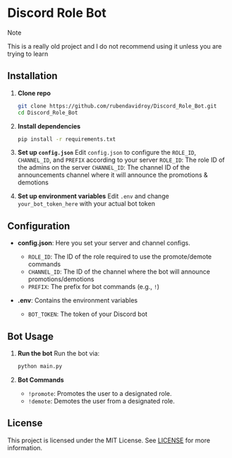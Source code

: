 # Discord Role Bot

> [!NOTE]
> This is a really old project and I do not recommend using it unless you are trying to learn

## Installation

1. **Clone repo**
    ```bash
    git clone https://github.com/rubendavidroy/Discord_Role_Bot.git
    cd Discord_Role_Bot
    ```

2. **Install dependencies**
    ```bash
    pip install -r requirements.txt
    ```

3. **Set up `config.json`**
   Edit `config.json` to configure the `ROLE_ID`, `CHANNEL_ID`, and `PREFIX` according to your server
   `ROLE_ID`: The role ID of the admins on the server
   `CHANNEL_ID`: The channel ID of the announcements channel where it will announce the promotions & demotions
5. **Set up environment variables**
   Edit `.env` and change `your_bot_token_here` with your actual bot token

## Configuration

- **config.json**: Here you set your server and channel configs.
  - `ROLE_ID`: The ID of the role required to use the promote/demote commands
  - `CHANNEL_ID`: The ID of the channel where the bot will announce promotions/demotions
  - `PREFIX`: The prefix for bot commands (e.g., `!`)

- **.env**: Contains the environment variables
  - `BOT_TOKEN`: The token of your Discord bot

## Bot Usage

1. **Run the bot**
   Run the bot via:
    ```bash
    python main.py
    ```

2. **Bot Commands**

   - `!promote`: Promotes the user to a designated role.
   - `!demote`: Demotes the user from a designated role.

## License

This project is licensed under the MIT License. See [LICENSE](LICENSE) for more information.
